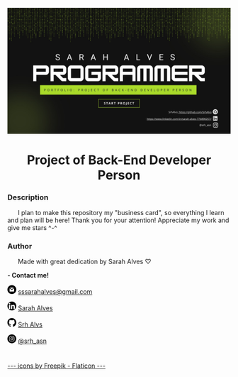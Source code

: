 ![.](./Readme/banner.jpg)

<h1 align="center">Project of Back-End Developer Person</h1>

### Description
<p> &nbsp; &nbsp; &nbsp; I plan to make this repository my "business card", so everything I learn and plan will be here! Thank you for your attention! 
Appreciate my work and give me stars ^-^ </p>
 
### Author
<p> &nbsp; &nbsp; &nbsp; Made with great dedication by Sarah Alves ♡ </p>

**- Contact me!**

![.](./Readme/logo_email.png) <a href="mailto:sssarahalves@gmail.com" title="E-mail">sssarahalves@gmail.com</a>

![.](./Readme/logo_linkedin.png) <a href="https://www.linkedin.com/in/sarah-alves-77b890257/" title="LinkedIn">Sarah Alves</a>

![.](./Readme/logo_github.png) <a href="https://github.com/SrhAlvs" title="GitHub">Srh Alvs</a>

![.](./Readme/logo_instagram.png) <a href="https://www.instagram.com/srh_asn/" title="Instagram">@srh_asn</a>

#
#
#
#
<a href="https://www.flaticon.com/br/" title="Icons">--- icons by Freepik - Flaticon ---</a>